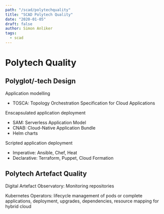 ```yaml
---
path: "/scad/polytechquality"
title: "SCAD Polytech Quality"
date: "2020-01-05"
draft: false
author: Simon Anliker
tags:
  - scad
---
```


# Polytech Quality

## Polyglot/-tech Design

Application modelling
- TOSCA: Topology Orchestration Specification for Cloud Applications

Enscapsulated application deployment
- SAM: Serverless Application Model
- CNAB: Cloud-Native Application Bundle
- Helm charts

Scripted application deployment
- Imperative: Ansible, Chef, Heat
- Declarative: Terraform, Puppet, Cloud Formation

## Polytech Artefact Quality

Digital Artefact Observatory: Monitoring repositories

Kubernetes Operators: lifecycle management of pods or complete applications, deployment, upgrades, dependencies, resource mapping for hybrid cloud